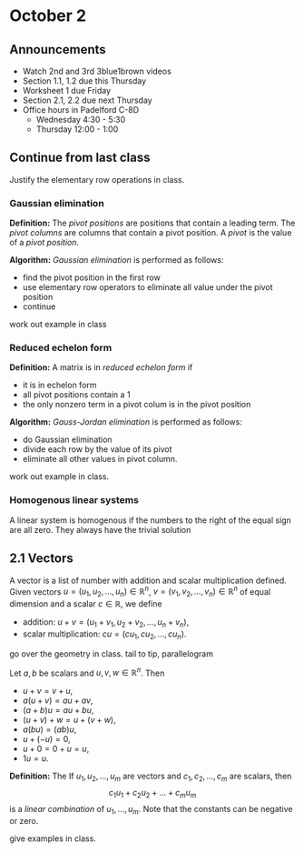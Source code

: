 # October 2

## Announcements

* Watch 2nd and 3rd 3blue1brown videos
* Section 1.1, 1.2 due this Thursday
* Worksheet 1 due Friday
* Section 2.1, 2.2 due next Thursday
* Office hours in Padelford C-8D
    * Wednesday 4:30 - 5:30
    * Thursday 12:00 - 1:00

## Continue from last class

Justify the elementary row operations in class.

### Gaussian elimination

**Definition:** The *pivot positions* are positions that contain a leading term.
The *pivot columns* are columns that contain a pivot position. A *pivot* is the
value of a *pivot position*.

**Algorithm:** *Gaussian elimination* is performed as follows:
* find the pivot position in the first row
* use elementary row operators to eliminate all value under the pivot position
* continue

work out example in class

### Reduced echelon form

**Definition:** A matrix is in *reduced echelon form* if
* it is in echelon form
* all pivot positions contain a 1
* the only nonzero term in a pivot colum is in the pivot position

**Algorithm:** *Gauss-Jordan elimination* is performed as follows:
* do Gaussian elimination
* divide each row by the value of its pivot
* eliminate all other values in pivot column.

work out example in class.

### Homogenous linear systems

A linear system is homogenous if the numbers to the right of the equal sign are
all zero. They always have the trivial solution

## 2.1 Vectors

A vector is a list of number with addition and scalar multiplication defined.
Given vectors $u=(u_1, u_2, \ldots, u_n)\in \mathbb{R}^n$,
$v=(v_1,v_2,\ldots,v_n)\in \mathbb{R}^n$ of equal dimension and a scalar $c\in
\mathbb{R}$, we define
* addition: $u+v=(u_1+v_1, u_2+v_2, \ldots, u_n+v_n)$,
* scalar multiplication: $cu=(cu_1,cu_2,\ldots,cu_n)$.

go over the geometry in class. tail to tip, parallelogram

Let $a,b$ be scalars and $u,v,w\in \mathbb{R}^n$. Then
* $u+v=v+u$,
* $a(u+v)=au+av$,
* $(a+b)u=au+bu$,
* $(u+v)+w = u+(v+w)$,
* $a(bu)=(ab)u$,
* $u+(-u)=0$,
* $u+0=0+u=u$,
* $1u=u$.

**Definition:** The If $u_1,u_2,\ldots,u_m$ are vectors and
$c_1,c_2,\ldots,c_m$ are scalars, then
$$
c_1u_1+c_2u_2+\ldots+c_mu_m
$$
is a *linear combination* of $u_1,\ldots,u_m$. Note that the constants can be
negative or zero.

give examples in class.


